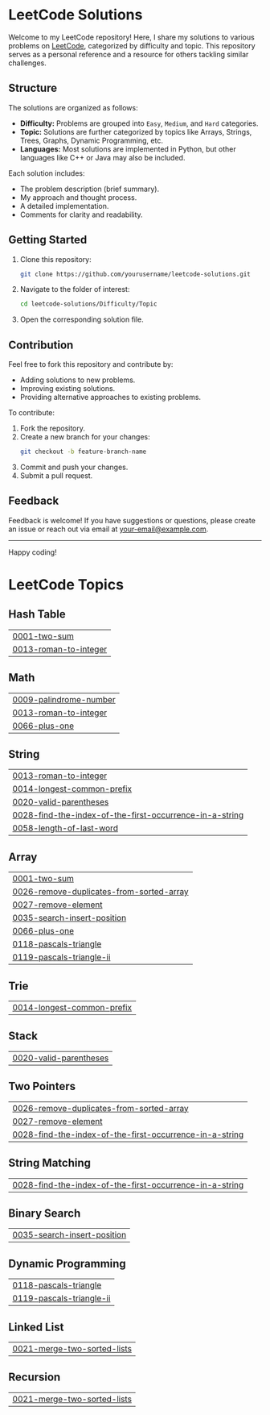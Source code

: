 # LeetCode Solutions

Welcome to my LeetCode repository! Here, I share my solutions to various problems on [LeetCode](https://leetcode.com), categorized by difficulty and topic. This repository serves as a personal reference and a resource for others tackling similar challenges.

## Structure

The solutions are organized as follows:
- **Difficulty:** Problems are grouped into `Easy`, `Medium`, and `Hard` categories.
- **Topic:** Solutions are further categorized by topics like Arrays, Strings, Trees, Graphs, Dynamic Programming, etc.
- **Languages:** Most solutions are implemented in Python, but other languages like C++ or Java may also be included.

Each solution includes:
- The problem description (brief summary).
- My approach and thought process.
- A detailed implementation.
- Comments for clarity and readability.

## Getting Started

1. Clone this repository:
   ```bash
   git clone https://github.com/yourusername/leetcode-solutions.git
   ```
2. Navigate to the folder of interest:
   ```bash
   cd leetcode-solutions/Difficulty/Topic
   ```
3. Open the corresponding solution file.

## Contribution

Feel free to fork this repository and contribute by:
- Adding solutions to new problems.
- Improving existing solutions.
- Providing alternative approaches to existing problems.

To contribute:
1. Fork the repository.
2. Create a new branch for your changes:
   ```bash
   git checkout -b feature-branch-name
   ```
3. Commit and push your changes.
4. Submit a pull request.

## Feedback

Feedback is welcome! If you have suggestions or questions, please create an issue or reach out via email at your-email@example.com.

---

Happy coding!


<!---LeetCode Topics Start-->
# LeetCode Topics
## Hash Table
|  |
| ------- |
| [0001-two-sum](https://github.com/TheLonelyOtaku315/LeetCode/tree/master/0001-two-sum) |
| [0013-roman-to-integer](https://github.com/TheLonelyOtaku315/LeetCode/tree/master/0013-roman-to-integer) |
## Math
|  |
| ------- |
| [0009-palindrome-number](https://github.com/TheLonelyOtaku315/LeetCode/tree/master/0009-palindrome-number) |
| [0013-roman-to-integer](https://github.com/TheLonelyOtaku315/LeetCode/tree/master/0013-roman-to-integer) |
| [0066-plus-one](https://github.com/TheLonelyOtaku315/LeetCode/tree/master/0066-plus-one) |
## String
|  |
| ------- |
| [0013-roman-to-integer](https://github.com/TheLonelyOtaku315/LeetCode/tree/master/0013-roman-to-integer) |
| [0014-longest-common-prefix](https://github.com/TheLonelyOtaku315/LeetCode/tree/master/0014-longest-common-prefix) |
| [0020-valid-parentheses](https://github.com/TheLonelyOtaku315/LeetCode/tree/master/0020-valid-parentheses) |
| [0028-find-the-index-of-the-first-occurrence-in-a-string](https://github.com/TheLonelyOtaku315/LeetCode/tree/master/0028-find-the-index-of-the-first-occurrence-in-a-string) |
| [0058-length-of-last-word](https://github.com/TheLonelyOtaku315/LeetCode/tree/master/0058-length-of-last-word) |
## Array
|  |
| ------- |
| [0001-two-sum](https://github.com/TheLonelyOtaku315/LeetCode/tree/master/0001-two-sum) |
| [0026-remove-duplicates-from-sorted-array](https://github.com/TheLonelyOtaku315/LeetCode/tree/master/0026-remove-duplicates-from-sorted-array) |
| [0027-remove-element](https://github.com/TheLonelyOtaku315/LeetCode/tree/master/0027-remove-element) |
| [0035-search-insert-position](https://github.com/TheLonelyOtaku315/LeetCode/tree/master/0035-search-insert-position) |
| [0066-plus-one](https://github.com/TheLonelyOtaku315/LeetCode/tree/master/0066-plus-one) |
| [0118-pascals-triangle](https://github.com/TheLonelyOtaku315/LeetCode/tree/master/0118-pascals-triangle) |
| [0119-pascals-triangle-ii](https://github.com/TheLonelyOtaku315/LeetCode/tree/master/0119-pascals-triangle-ii) |
## Trie
|  |
| ------- |
| [0014-longest-common-prefix](https://github.com/TheLonelyOtaku315/LeetCode/tree/master/0014-longest-common-prefix) |
## Stack
|  |
| ------- |
| [0020-valid-parentheses](https://github.com/TheLonelyOtaku315/LeetCode/tree/master/0020-valid-parentheses) |
## Two Pointers
|  |
| ------- |
| [0026-remove-duplicates-from-sorted-array](https://github.com/TheLonelyOtaku315/LeetCode/tree/master/0026-remove-duplicates-from-sorted-array) |
| [0027-remove-element](https://github.com/TheLonelyOtaku315/LeetCode/tree/master/0027-remove-element) |
| [0028-find-the-index-of-the-first-occurrence-in-a-string](https://github.com/TheLonelyOtaku315/LeetCode/tree/master/0028-find-the-index-of-the-first-occurrence-in-a-string) |
## String Matching
|  |
| ------- |
| [0028-find-the-index-of-the-first-occurrence-in-a-string](https://github.com/TheLonelyOtaku315/LeetCode/tree/master/0028-find-the-index-of-the-first-occurrence-in-a-string) |
## Binary Search
|  |
| ------- |
| [0035-search-insert-position](https://github.com/TheLonelyOtaku315/LeetCode/tree/master/0035-search-insert-position) |
## Dynamic Programming
|  |
| ------- |
| [0118-pascals-triangle](https://github.com/TheLonelyOtaku315/LeetCode/tree/master/0118-pascals-triangle) |
| [0119-pascals-triangle-ii](https://github.com/TheLonelyOtaku315/LeetCode/tree/master/0119-pascals-triangle-ii) |
## Linked List
|  |
| ------- |
| [0021-merge-two-sorted-lists](https://github.com/TheLonelyOtaku315/LeetCode/tree/master/0021-merge-two-sorted-lists) |
## Recursion
|  |
| ------- |
| [0021-merge-two-sorted-lists](https://github.com/TheLonelyOtaku315/LeetCode/tree/master/0021-merge-two-sorted-lists) |
<!---LeetCode Topics End-->